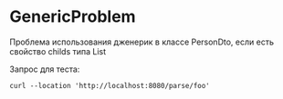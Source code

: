 # GenericProblem
Проблема использования дженерик в классе PersonDto, 
если есть свойство childs типа List<PersonDto>

Запрос для теста:
```
curl --location 'http://localhost:8080/parse/foo'
```
